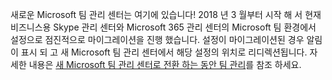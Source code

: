 새로운 Microsoft 팀 관리 센터는 여기에 있습니다! 2018 년 3 월부터 시작 해 서 현재 비즈니스용 Skype 관리 센터와 Microsoft 365 관리 센터의 Microsoft 팀 환경에서 설정으로 점진적으로 마이그레이션을 진행 했습니다. 설정이 마이그레이션된 경우 알림이 표시 되 고 새 Microsoft 팀 관리 센터에서 해당 설정의 위치로 리디렉션됩니다. 자세한 내용은 [새 Microsoft 팀 관리 센터로 전환 하는 동안 팀 관리](../manage-teams-skypeforbusiness-admin-center.md)를 참조 하세요.

